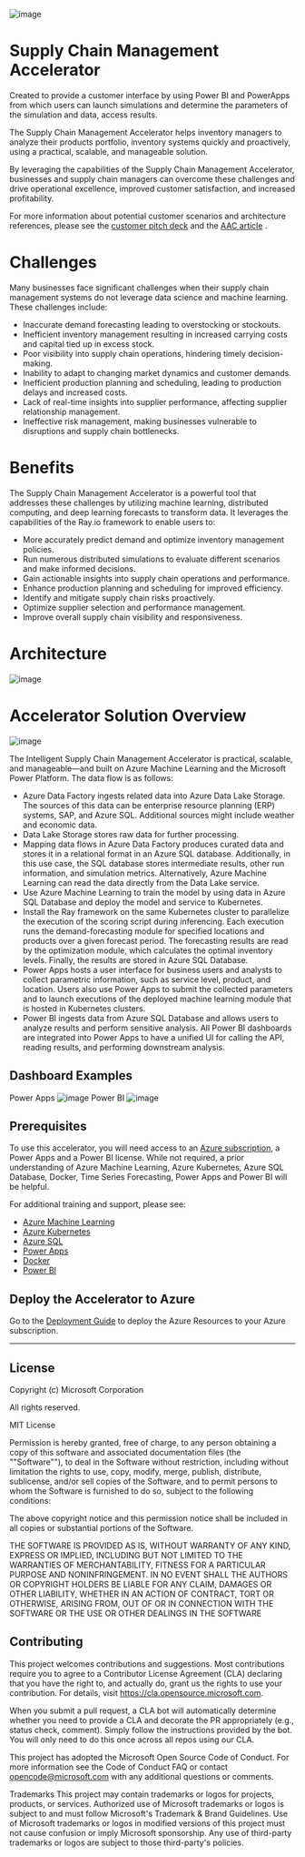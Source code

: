 ![image](https://user-images.githubusercontent.com/21693360/236896617-57b9c503-9ac7-4ecf-9862-cb3728f222c2.png)

# Supply Chain Management Accelerator

Created to provide a customer interface by using Power BI and PowerApps from which users can launch simulations and determine the parameters of the simulation and data, access results. 

The Supply Chain Management Accelerator helps inventory managers to analyze their products portfolio, inventory systems quickly and proactively, using a practical, scalable, and manageable solution.

By leveraging the capabilities of the Supply Chain Management Accelerator, businesses and supply chain managers can overcome these challenges and drive operational excellence, improved customer satisfaction, and increased profitability.

For more information about potential customer scenarios and architecture references, please see the [customer pitch deck](WIP) and the [AAC article](https://learn.microsoft.com/en-us/azure/architecture/example-scenario/analytics/optimize-inventory-forecast-demand) . 

# Challenges

Many businesses face significant challenges when their supply chain management systems do not leverage data science and machine learning. These challenges include:

- Inaccurate demand forecasting leading to overstocking or stockouts.
- Inefficient inventory management resulting in increased carrying costs and capital tied up in excess stock.
- Poor visibility into supply chain operations, hindering timely decision-making.
- Inability to adapt to changing market dynamics and customer demands.
- Inefficient production planning and scheduling, leading to production delays and increased costs.
- Lack of real-time insights into supplier performance, affecting supplier relationship management.
- Ineffective risk management, making businesses vulnerable to disruptions and supply chain bottlenecks.


# Benefits

The Supply Chain Management Accelerator is a powerful tool that addresses these challenges by utilizing machine learning, distributed computing, and deep learning forecasts to transform data. It leverages the capabilities of the Ray.io framework to enable users to:

- More accurately predict demand and optimize inventory management policies.
- Run numerous distributed simulations to evaluate different scenarios and make informed decisions.
- Gain actionable insights into supply chain operations and performance.
- Enhance production planning and scheduling for improved efficiency.
- Identify and mitigate supply chain risks proactively.
- Optimize supplier selection and performance management.
- Improve overall supply chain visibility and responsiveness.

# Architecture

![image](https://github.com/MSUSAzureAccelerators/Intelligent-Supply-Chain-Management/blob/07eeee94574e0a10045b6c8bb96088338a519bf7/assets/images/Picture1.png)


# Accelerator Solution Overview

![image](https://github.com/MSUSAzureAccelerators/Intelligent-Supply-Chain-Management/blob/a123b155f0c6123778fd1f8aee800298cebd4254/assets/images/Picture2.png)

The Intelligent Supply Chain Management Accelerator is practical, scalable, and manageable—and built on Azure Machine Learning and the Microsoft Power Platform. The data flow is as follows:

- Azure Data Factory ingests related data into Azure Data Lake Storage. The sources of this data can be enterprise resource planning (ERP) systems, SAP, and Azure SQL. Additional sources might include weather and economic data.
- Data Lake Storage stores raw data for further processing.
- Mapping data flows in Azure Data Factory produces curated data and stores it in a relational format in an Azure SQL database. Additionally, in this use case, the SQL database stores intermediate results, other run information, and simulation metrics. Alternatively, Azure Machine Learning can read the data directly from the Data Lake service.
- Use Azure Machine Learning to train the model by using data in Azure SQL Database and deploy the model and service to Kubernetes.
- Install the Ray framework on the same Kubernetes cluster to parallelize the execution of the scoring script during inferencing. Each execution runs the demand-forecasting module for specified locations and products over a given forecast period. The forecasting results are read by the optimization module, which calculates the optimal inventory levels. Finally, the results are stored in Azure SQL Database.
- Power Apps hosts a user interface for business users and analysts to collect parametric information, such as service level, product, and location. Users also use Power Apps to submit the collected parameters and to launch executions of the deployed machine learning module that is hosted in Kubernetes clusters.
- Power BI ingests data from Azure SQL Database and allows users to analyze results and perform sensitive analysis. All Power BI dashboards are integrated into Power Apps to have a unified UI for calling the API, reading results, and performing downstream analysis.

## Dashboard Examples
Power Apps
![image](https://github.com/MSUSAzureAccelerators/Intelligent-Supply-Chain-Management/blob/07eeee94574e0a10045b6c8bb96088338a519bf7/assets/images/Picture3.png)
Power BI
![image](https://github.com/MSUSAzureAccelerators/Intelligent-Supply-Chain-Management/blob/07eeee94574e0a10045b6c8bb96088338a519bf7/assets/images/Picture4.png)

## Prerequisites
To use this accelerator, you will need access to an [Azure subscription](https://azure.microsoft.com/en-us/free/), a Power Apps and a Power BI license. While not required, a prior understanding of Azure Machine Learning, Azure Kubernetes, Azure SQL Database, Docker, Time Series Forecasting, Power Apps and Power BI will be helpful.

For additional training and support, please see:

- [Azure Machine Learning](https://azure.microsoft.com/en-us/products/machine-learning/#product-overview)
- [Azure Kubernetes](https://azure.microsoft.com/en-us/products/kubernetes-service/)
- [Azure SQL](https://azure.microsoft.com/en-us/products/azure-sql/)
- [Power Apps](https://powerapps.microsoft.com/en-us/)
- [Docker](https://www.docker.com/)
- [Power BI](https://azure.microsoft.com/en-us/products/power-bi/)
 

## Deploy the Accelerator to Azure

Go to the [Deployment Guide](Deploy.md) to deploy the Azure Resources to your Azure subscription.


------

## License
Copyright (c) Microsoft Corporation

All rights reserved.

MIT License

Permission is hereby granted, free of charge, to any person obtaining a copy of this software and associated documentation files (the ""Software""), to deal in the Software without restriction, including without limitation the rights to use, copy, modify, merge, publish, distribute, sublicense, and/or sell copies of the Software, and to permit persons to whom the Software is furnished to do so, subject to the following conditions:

The above copyright notice and this permission notice shall be included in all copies or substantial portions of the Software.

THE SOFTWARE IS PROVIDED AS IS, WITHOUT WARRANTY OF ANY KIND, EXPRESS OR IMPLIED, INCLUDING BUT NOT LIMITED TO THE WARRANTIES OF MERCHANTABILITY, FITNESS FOR A PARTICULAR PURPOSE AND NONINFRINGEMENT. IN NO EVENT SHALL THE AUTHORS OR COPYRIGHT HOLDERS BE LIABLE FOR ANY CLAIM, DAMAGES OR OTHER LIABILITY, WHETHER IN AN ACTION OF CONTRACT, TORT OR OTHERWISE, ARISING FROM, OUT OF OR IN CONNECTION WITH THE SOFTWARE OR THE USE OR OTHER DEALINGS IN THE SOFTWARE

## Contributing
This project welcomes contributions and suggestions. Most contributions require you to agree to a Contributor License Agreement (CLA) declaring that you have the right to, and actually do, grant us the rights to use your contribution. For details, visit https://cla.opensource.microsoft.com.

When you submit a pull request, a CLA bot will automatically determine whether you need to provide a CLA and decorate the PR appropriately (e.g., status check, comment). Simply follow the instructions provided by the bot. You will only need to do this once across all repos using our CLA.

This project has adopted the Microsoft Open Source Code of Conduct. For more information see the Code of Conduct FAQ or contact opencode@microsoft.com with any additional questions or comments.

Trademarks
This project may contain trademarks or logos for projects, products, or services. Authorized use of Microsoft trademarks or logos is subject to and must follow Microsoft's Trademark & Brand Guidelines. Use of Microsoft trademarks or logos in modified versions of this project must not cause confusion or imply Microsoft sponsorship. Any use of third-party trademarks or logos are subject to those third-party's policies.
